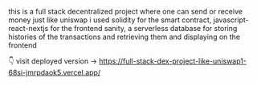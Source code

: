 this is a full stack decentralized project where one can send or receive money just like uniswap
i used solidity for the smart contract, javascript-react-nextjs for the frontend
sanity, a serverless database for storing histories of the transactions and retrieving them and displaying on the frontend

👇
visit deployed version -> https://full-stack-dex-project-like-uniswap1-68si-jmrpdaok5.vercel.app/
